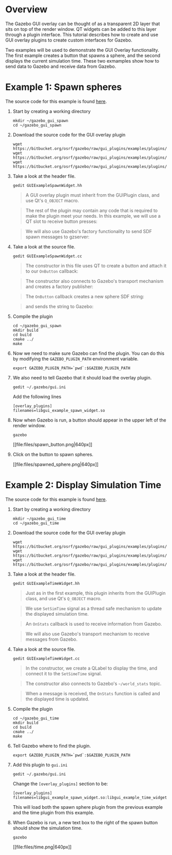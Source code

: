 # Overview

The Gazebo GUI overlay can be thought of as a transparent 2D layer that sits
on top of the render window. QT widgets can be added to this layer through
a plugin interface. This tutorial describes how to create and use GUI
overlay plugins to create custom interfaces for Gazebo.

Two examples will be used to demonstrate the GUI Overlay functionality. The
first example creates a button that spawns a sphere, and the second displays
the current simulation time. These two exmamples show how to send data to
Gazebo and receive data from Gazebo.

# Example 1: Spawn spheres

The source code for this example is found [here](https://bitbucket.org/osrf/gazebo/src/default/examples/plugins/gui_overlay_plugin_spawn).

1. Start by creating a working directory

    ~~~
    mkdir ~/gazebo_gui_spawn
    cd ~/gazebo_gui_spawn
    ~~~

1. Download the source code for the GUI overlay plugin

    ~~~
    wget https://bitbucket.org/osrf/gazebo/raw/gui_plugins/examples/plugins/gui_overlay_plugin_spawn/GUIExampleSpawnWidget.hh
    wget https://bitbucket.org/osrf/gazebo/raw/gui_plugins/examples/plugins/gui_overlay_plugin_spawn/GUIExampleSpawnWidget.cc
    wget https://bitbucket.org/osrf/gazebo/raw/gui_plugins/examples/plugins/gui_overlay_plugin_spawn/CMakeLists.txt
    ~~~

1. Take a look at the header file.

    ~~~
    gedit GUIExampleSpawnWidget.hh
    ~~~

    > A GUI overlay plugin must inherit from the GUIPlugin class, and use Qt's `Q_OBJECT` macro.

    <include src='https://bitbucket.org/osrf/gazebo/raw/gui_plugins/examples/plugins/gui_overlay_plugin_spawn/GUIExampleSpawnWidget.hh' from='/.*class GAZEBO_VISIBLE/' to='/.*Q_OBJECT/' />

    > The rest of the plugin may contain any code that is required to make the plugin meet your needs. In this example, we will use a QT slot to receive button presses:

    <include src='https://bitbucket.org/osrf/gazebo/raw/gui_plugins/examples/plugins/gui_overlay_plugin_spawn/GUIExampleSpawnWidget.hh' from='/.*protected slots/' to='OnButton\(\);' />

    > We will also use Gazebo's factory functionality to send SDF spawn messages to gzserver:

    <include src='https://bitbucket.org/osrf/gazebo/raw/gui_plugins/examples/plugins/gui_overlay_plugin_spawn/GUIExampleSpawnWidget.hh' from='/.*private: transport/' to='/factoryPub;/' />

1. Take a look at the source file.

    ~~~
    gedit GUIExampleSpawnWidget.cc
    ~~~

    > The constructor in this file uses QT to create a button and attach it to our `OnButton` callback:

    <include src='https://bitbucket.org/osrf/gazebo/raw/gui_plugins/examples/plugins/gui_overlay_plugin_spawn/GUIExampleSpawnWidget.cc' from='/.*QPushButton/' to='/OnButton\(\)\)\);/' />

    > The constructor also connects to Gazebo's transport mechanism and creates a factory publisher:

    <include src='https://bitbucket.org/osrf/gazebo/raw/gui_plugins/examples/plugins/gui_overlay_plugin_spawn/GUIExampleSpawnWidget.cc' from='/.*this->node/' to='/factory\"\);/' />

    > The `OnButton` callback creates a new sphere SDF string:

    <include src='https://bitbucket.org/osrf/gazebo/raw/gui_plugins/examples/plugins/gui_overlay_plugin_spawn/GUIExampleSpawnWidget.cc' from='/.*std::ostringstream/' to='/\/sdf>\";/' />

    > and sends the string to Gazebo:

    <include src='https://bitbucket.org/osrf/gazebo/raw/gui_plugins/examples/plugins/gui_overlay_plugin_spawn/GUIExampleSpawnWidget.cc' from='/.*msgs::Factory msg/' to='/Publish\(msg\);/'/>

1. Compile the plugin

    ~~~
    cd ~/gazebo_gui_spawn
    mkdir build
    cd build
    cmake ../
    make
    ~~~

1. Now we need to make sure Gazebo can find the plugin. You can do this by modifying the `GAZEBO_PLUGIN_PATH` environment variable.

    ~~~
    export GAZEBO_PLUGIN_PATH=`pwd`:$GAZEBO_PLUGIN_PATH
    ~~~

1. We also need to tell Gazebo that it should load the overlay plugin.

    ~~~
    gedit ~/.gazebo/gui.ini
    ~~~

    Add the following lines

    ~~~
    [overlay_plugins]
    filenames=libgui_example_spawn_widget.so
    ~~~

1. Now when Gazebo is run, a button should appear in the upper left of the render window.

    ~~~
    gazebo
    ~~~

    [[file:files/spawn_button.png|640px]]

1. Click on the button to spawn spheres.

    [[file:files/spawned_sphere.png|640px]]


# Example 2: Display Simulation Time

The source code for this example is found [here](https://bitbucket.org/osrf/gazebo/src/default/examples/plugins/gui_overlay_plugin_time).

1. Start by creating a working directory

    ~~~
    mkdir ~/gazebo_gui_time
    cd ~/gazebo_gui_time
    ~~~

1. Download the source code for the GUI overlay plugin

    ~~~
    wget https://bitbucket.org/osrf/gazebo/raw/gui_plugins/examples/plugins/gui_overlay_plugin_time/GUIExampleTimeWidget.hh
    wget https://bitbucket.org/osrf/gazebo/raw/gui_plugins/examples/plugins/gui_overlay_plugin_time/GUIExampleTimeWidget.cc
    wget https://bitbucket.org/osrf/gazebo/raw/gui_plugins/examples/plugins/gui_overlay_plugin_time/CMakeLists.txt
    ~~~

1. Take a look at the header file.

    ~~~
    gedit GUIExampleTimeWidget.hh
    ~~~

    > Just as in the first example, this plugin inherits from the GUIPlugin class, and use Qt's `Q_OBJECT` macro.

    <include src='https://bitbucket.org/osrf/gazebo/raw/gui_plugins/examples/plugins/gui_overlay_plugin_time/GUIExampleTimeWidget.hh' from='/.*class GAZEBO_VISIBLE/' to='/.*Q_OBJECT/' />

    > We use `SetSimTime` signal as a thread safe mechanism to update the displayed simulation time.

    <include src='https://bitbucket.org/osrf/gazebo/raw/gui_plugins/examples/plugins/gui_overlay_plugin_time/GUIExampleTimeWidget.hh' from='/.*signals: void SetSimTime/' to='/.*_string\);/' />

    > An `OnStats` callback is used to receive information from Gazebo.

    <include src='https://bitbucket.org/osrf/gazebo/raw/gui_plugins/examples/plugins/gui_overlay_plugin_time/GUIExampleTimeWidget.hh' from='/.*protected: void/' to='/_msg\);/' />

    > We will also use Gazebo's transport mechanism to receive messages from Gazebo.

    <include src='https://bitbucket.org/osrf/gazebo/raw/gui_plugins/examples/plugins/gui_overlay_plugin_time/GUIExampleTimeWidget.hh' from='/.*private: transport/' to='/statsSub;/' />

1. Take a look at the source file.

    ~~~
    gedit GUIExampleTimeWidget.cc
    ~~~

    > In the constructor, we create a QLabel to display the time, and connect it to the `SetSimeTime` signal.

    <include src='https://bitbucket.org/osrf/gazebo/raw/gui_plugins/examples/plugins/gui_overlay_plugin_time/GUIExampleTimeWidget.cc' from='/.*QLabel \*timeLabel/' to='/QueuedConnection\);/' />

    > The constructor also connects to Gazebo's `~/world_stats` topic.

    <include src='https://bitbucket.org/osrf/gazebo/raw/gui_plugins/examples/plugins/gui_overlay_plugin_time/GUIExampleTimeWidget.cc' from='/.*this->node/' to='/this\);/' />

    > When a message is received, the `OnStats` function is called and the displayed time is updated.

    <include src='https://bitbucket.org/osrf/gazebo/raw/gui_plugins/examples/plugins/gui_overlay_plugin_time/GUIExampleTimeWidget.cc' from='/void GUIExampleTimeWidget::OnStats/' to='/\)\)\);/' />

1. Compile the plugin

    ~~~
    cd ~/gazebo_gui_time
    mkdir build
    cd build
    cmake ../
    make
    ~~~

1. Tell Gazebo where to find the plugin.

    ~~~
    export GAZEBO_PLUGIN_PATH=`pwd`:$GAZEBO_PLUGIN_PATH
    ~~~

1. Add this plugin to `gui.ini`

    ~~~
    gedit ~/.gazebo/gui.ini
    ~~~

    Change the `[overlay_plugins]` section to be:

    ~~~
    [overlay_plugins]
    filenames=libgui_example_spawn_widget.so:libgui_example_time_widget.so
    ~~~

    This will load both the spawn sphere plugin from the previous example and the time plugin from this example.

1. When Gazebo is run, a new text box to the right of the spawn button should show the simulation time.

    ~~~
    gazebo
    ~~~

    [[file:files/time.png|640px]]

